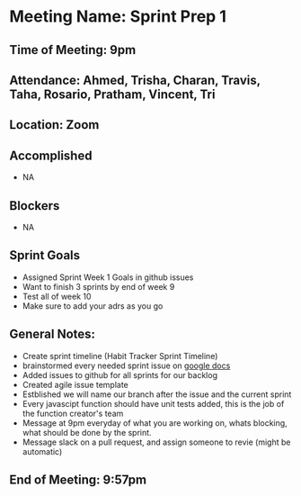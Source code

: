 # Meeting Name: Sprint Prep 1

## Time of Meeting: 9pm

## Attendance: Ahmed, Trisha, Charan, Travis, Taha, Rosario, Pratham, Vincent, Tri

## Location: Zoom

## Accomplished
 - NA

## Blockers
 - NA

## Sprint Goals
 - Assigned Sprint Week 1 Goals in github issues
 - Want to finish 3 sprints by end of week 9
 - Test all of week 10
 - Make sure to add your adrs as you go

## General Notes:
 - Create sprint timeline (Habit Tracker Sprint Timeline)
 - brainstormed every needed sprint issue on [google docs](https://docs.google.com/document/d/1IdNNr0HX1bIGhPjotMz7nqLv5jPfhyvg42H7GeDbfVY/edit?usp=sharing)
 - Added issues to github for all sprints for our backlog
 - Created agile issue template
 - Estblished we will name our branch after the issue and the current sprint
 - Every javascipt function should have unit tests added, this is the job of the function creator's team
 - Message at 9pm everyday of what you are working on, whats blocking, what should be done by the sprint.
 - Message slack on a pull request, and assign someone to revie (might be automatic)
   

## End of Meeting: 9:57pm
